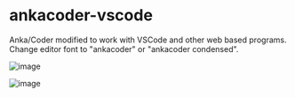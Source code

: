# ankacoder-vscode
Anka/Coder modified to work with VSCode and other web based programs. Change editor font to "ankacoder" or "ankacoder condensed".

![image](https://user-images.githubusercontent.com/48076233/215872186-04445109-8717-4658-bdd2-32503aa5aba0.png)

![image](https://user-images.githubusercontent.com/48076233/215873746-ef69ad13-35d1-4c27-8e26-ba33f456fb87.png)

